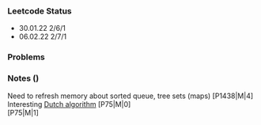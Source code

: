 ### Leetcode Status

- 30.01.22 2/6/1
- 06.02.22 2/7/1

### Problems

### Notes ()
Need to refresh memory about sorted queue, tree sets (maps) [P1438|M|4] <br>
Interesting [Dutch algorithm](https://en.wikipedia.org/wiki/Dutch_national_flag_problem) [P75|M|0] <br>
[P75|M|1] <br>

